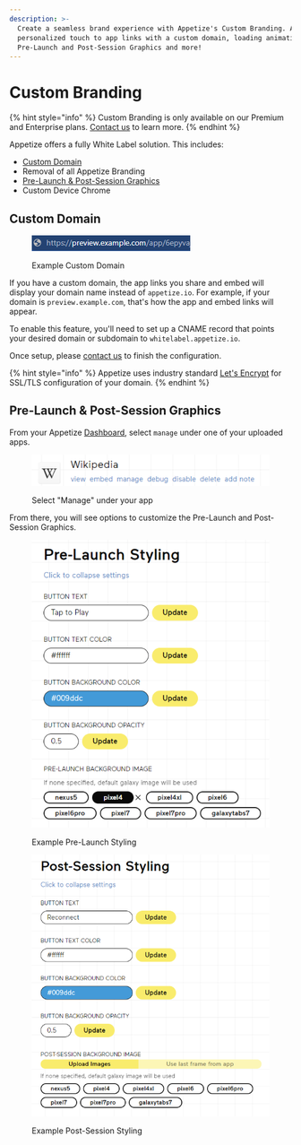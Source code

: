 ```yaml
---
description: >-
  Create a seamless brand experience with Appetize's Custom Branding. Add a
  personalized touch to app links with a custom domain, loading animations,
  Pre-Launch and Post-Session Graphics and more!
---
```


# Custom Branding

{% hint style="info" %}
Custom Branding is only available on our Premium and Enterprise plans. [Contact us](https://appetize.io/contact-us) to learn more.
{% endhint %}

Appetize offers a fully White Label solution. This includes:

* [Custom Domain](custom-branding.md#custom-domain)
* Removal of all Appetize Branding
* [Pre-Launch & Post-Session Graphics](custom-branding.md#pre-launch-and-post-session-graphics)
* Custom Device Chrome

## Custom Domain

<figure><img src="../.gitbook/assets/image (1) (1) (3) (1).png" alt=""><figcaption><p>Example Custom Domain</p></figcaption></figure>

If you have a custom domain, the app links you share and embed will display your domain name instead of `appetize.io`. For example, if your domain is `preview.example.com`, that's how the app and embed links will appear.

To enable this feature, you'll need to set up a CNAME record that points your desired domain or subdomain to `whitelabel.appetize.io`.

Once setup, please [contact us](mailto:support@appetize.io) to finish the configuration.

{% hint style="info" %}
Appetize uses industry standard [Let's Encrypt](https://letsencrypt.org/) for SSL/TLS configuration of your domain.
{% endhint %}

## Pre-Launch & Post-Session Graphics

From your Appetize [Dashboard](https://appetize.io/apps), select `manage` under one of your uploaded apps.

<figure><img src="../.gitbook/assets/image (10) (1) (1) (1) (1) (4).png" alt=""><figcaption><p>Select "Manage" under your app</p></figcaption></figure>

From there, you will see options to customize the Pre-Launch and Post-Session Graphics.

<figure><img src="../.gitbook/assets/image (3) (2) (1).png" alt=""><figcaption><p>Example Pre-Launch Styling</p></figcaption></figure>

<figure><img src="../.gitbook/assets/image (5) (1) (1).png" alt=""><figcaption><p>Example Post-Session Styling</p></figcaption></figure>
